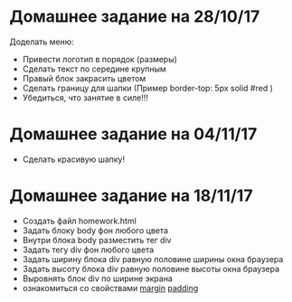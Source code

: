 Домашнее задание на 28/10/17
============================

Доделать меню:
- Привести логотип в порядок (размеры)
- Сделать текст по середине крупным
- Правый блок закрасить цветом
- Сделать границу для шапки (Пример border-top: 5px solid #red )
- Убедиться, что занятие в силе!!!

Домашнее задание на 04/11/17
============================

- Сделать красивую шапку!

Домашнее задание на 18/11/17
============================

- Создать файл homework.html
- Задать блоку body фон любого цвета
- Внутри блока body разместить тег div
- Задать тегу div фон любого цвета
- Задать ширину блока div равную половине ширины окна браузера
- Задать высоту блока div равную половине высоты окна браузера
- Выровнять блок div по ширине экрана
- ознакомиться со свойствами [margin](http://htmlbook.ru/css/margin) [padding](http://htmlbook.ru/css/padding) 